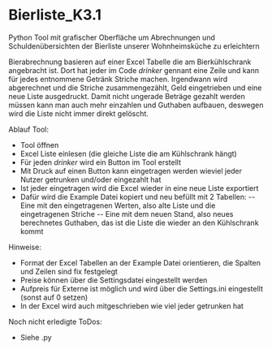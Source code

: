 # Bierliste_K3.1
Python Tool mit grafischer Oberfläche um Abrechnungen und Schuldenübersichten der Bierliste unserer Wohnheimsküche zu erleichtern


Bierabrechnung basieren auf einer Excel Tabelle die am Bierkühlschrank angebracht ist. 
Dort hat jeder im Code _drinker_ gennant eine Zeile und kann für jedes entnommene Getränk Striche machen.
Irgendwann wird abgerechnet und die Striche zusammengezählt, Geld eingetrieben und eine neue Liste ausgedruckt. 
Damit nicht ungerade Beträge gezahlt werden müssen kann man auch mehr einzahlen und Guthaben aufbauen, deswegen wird die Liste nicht immer direkt gelöscht.

Ablauf Tool:
- Tool öffnen 
- Excel Liste einlesen (die gleiche Liste die am Kühlschrank hängt)
- Für jeden _drinker_ wird ein Button im Tool erstellt
- Mit Druck auf einen Button kann eingetragen werden wieviel jeder Nutzer getrunken und/oder eingezahlt hat
- Ist jeder eingetragen wird die Excel wieder in eine neue Liste exportiert
- Dafür wird die Example Datei kopiert und neu befüllt mit 2 Tabellen:
 -- Eine mit den eingetragenen Werten, also alte Liste und die eingetragenen Striche
 -- Eine mit dem neuen Stand, also neues berechnetes Guthaben, das ist die Liste die wieder an den Kühlschrank kommt

Hinweise:
- Format der Excel Tabellen an der Example Datei orientieren, die Spalten und Zeilen sind fix festgelegt
- Preise können über die Settingsdatei eingestellt werden
- Aufpreis für Externe ist möglich und wird über die Settings.ini eingestellt (sonst auf 0 setzen)
- In der Excel wird auch mitgeschrieben wie viel jeder getrunken hat


Noch nicht erledigte ToDos:
- Siehe .py
